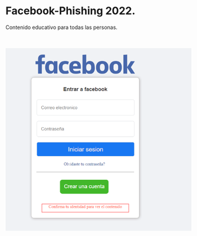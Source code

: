 # Facebook-Phishing 2022.

Contenido educativo para todas las personas.



<br>
<br>

<img src="images/fb.png" width="950" title="hover text">

